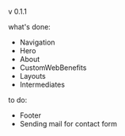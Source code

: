 v 0.1.1

what's done:

- Navigation
- Hero
- About
- CustomWebBenefits
- Layouts
- Intermediates

to do:

- Footer
- Sending mail for contact form
